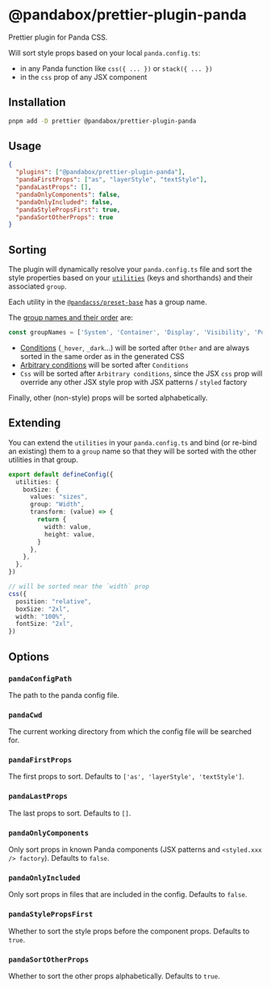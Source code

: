 # @pandabox/prettier-plugin-panda

Prettier plugin for Panda CSS.

Will sort style props based on your local `panda.config.ts`:
- in any Panda function like `css({ ... })` or `stack({ ... })`
- in the `css` prop of any JSX component

## Installation

```bash
pnpm add -D prettier @pandabox/prettier-plugin-panda
```

## Usage

```json
{
  "plugins": ["@pandabox/prettier-plugin-panda"],
  "pandaFirstProps": ["as", "layerStyle", "textStyle"],
  "pandaLastProps": [],
  "pandaOnlyComponents": false,
  "pandaOnlyIncluded": false,
  "pandaStylePropsFirst": true,
  "pandaSortOtherProps": true
}
```


## Sorting

The plugin will dynamically resolve your `panda.config.ts` file and sort the style properties based on your [`utilities`](https://panda-css.com/docs/customization/utilities) (keys and shorthands) and their associated `group`.

Each utility in the [`@pandacss/preset-base`](https://github.com/chakra-ui/panda/pull/2269/files) has a group name.

The [group names and their order](https://github.com/astahmer/pandakit/blob/5e3d5cb6c5bbed211c3bf608b69b307568cdff06/packages/prettier-plugin-panda/src/get-priority-index.ts#L7) are:

```ts
const groupNames = ['System', 'Container', 'Display', 'Visibility', 'Position', 'Transform', 'Flex Layout', 'Grid Layout', 'Layout', 'Border', 'Border Radius', 'Width', 'Height', 'Margin', 'Padding', 'Color', 'Typography', 'Background', 'Shadow', 'Table', 'List', 'Scroll', 'Interactivity', 'Transition', 'Effect', 'Other']
```

- [Conditions](https://panda-css.com/docs/concepts/conditional-styles) (`_hover`, `_dark`...) will be sorted after `Other` and are always sorted in the same order as in the generated CSS
- [Arbitrary conditions](https://panda-css.com/docs/concepts/conditional-styles#arbitrary-selectors) will be sorted after `Conditions`
- `Css` will be sorted after `Arbitrary conditions`, since the JSX `css` prop will override any other JSX style prop with JSX patterns / `styled` factory

Finally, other (non-style) props will be sorted alphabetically.

## Extending

You can extend the `utilities` in your `panda.config.ts` and bind (or re-bind an existing) them to a `group` name so that they will be sorted with the other utilities in that group.

```ts
export default defineConfig({
  utilities: {
    boxSize: {
      values: "sizes",
      group: "Width",
      transform: (value) => {
        return {
          width: value,
          height: value,
        }
      },
    },
  },
})

// will be sorted near the `width` prop
css({
  position: "relative",
  boxSize: "2xl",
  width: "100%",
  fontSize: "2xl",
})
```

## Options

### `pandaConfigPath`

The path to the panda config file.

### `pandaCwd`

The current working directory from which the config file will be searched for.

### `pandaFirstProps`

The first props to sort. Defaults to `['as', 'layerStyle', 'textStyle']`.

### `pandaLastProps`

The last props to sort. Defaults to `[]`.

### `pandaOnlyComponents`

Only sort props in known Panda components (JSX patterns and `<styled.xxx /> factory`). Defaults to `false`.

### `pandaOnlyIncluded`

Only sort props in files that are included in the config. Defaults to `false`.

### `pandaStylePropsFirst`

Whether to sort the style props before the component props. Defaults to `true`.

### `pandaSortOtherProps`

Whether to sort the other props alphabetically. Defaults to `true`.
